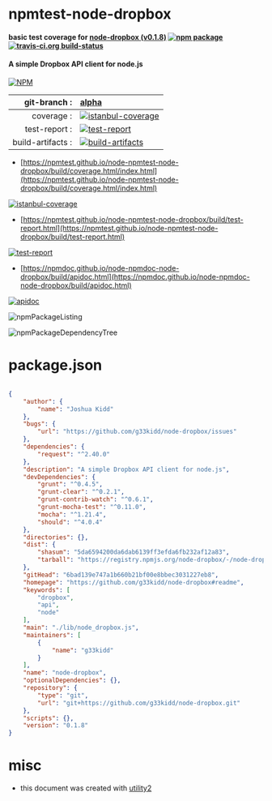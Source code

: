 # npmtest-node-dropbox

#### basic test coverage for  [node-dropbox (v0.1.8)](https://github.com/g33kidd/node-dropbox#readme)  [![npm package](https://img.shields.io/npm/v/npmtest-node-dropbox.svg?style=flat-square)](https://www.npmjs.org/package/npmtest-node-dropbox) [![travis-ci.org build-status](https://api.travis-ci.org/npmtest/node-npmtest-node-dropbox.svg)](https://travis-ci.org/npmtest/node-npmtest-node-dropbox)

#### A simple Dropbox API client for node.js

[![NPM](https://nodei.co/npm/node-dropbox.png?downloads=true&downloadRank=true&stars=true)](https://www.npmjs.com/package/node-dropbox)

| git-branch : | [alpha](https://github.com/npmtest/node-npmtest-node-dropbox/tree/alpha)|
|--:|:--|
| coverage : | [![istanbul-coverage](https://npmtest.github.io/node-npmtest-node-dropbox/build/coverage.badge.svg)](https://npmtest.github.io/node-npmtest-node-dropbox/build/coverage.html/index.html)|
| test-report : | [![test-report](https://npmtest.github.io/node-npmtest-node-dropbox/build/test-report.badge.svg)](https://npmtest.github.io/node-npmtest-node-dropbox/build/test-report.html)|
| build-artifacts : | [![build-artifacts](https://npmtest.github.io/node-npmtest-node-dropbox/glyphicons_144_folder_open.png)](https://github.com/npmtest/node-npmtest-node-dropbox/tree/gh-pages/build)|

- [https://npmtest.github.io/node-npmtest-node-dropbox/build/coverage.html/index.html](https://npmtest.github.io/node-npmtest-node-dropbox/build/coverage.html/index.html)

[![istanbul-coverage](https://npmtest.github.io/node-npmtest-node-dropbox/build/screenCapture.buildCi.browser.%252Ftmp%252Fbuild%252Fcoverage.lib.html.png)](https://npmtest.github.io/node-npmtest-node-dropbox/build/coverage.html/index.html)

- [https://npmtest.github.io/node-npmtest-node-dropbox/build/test-report.html](https://npmtest.github.io/node-npmtest-node-dropbox/build/test-report.html)

[![test-report](https://npmtest.github.io/node-npmtest-node-dropbox/build/screenCapture.buildCi.browser.%252Ftmp%252Fbuild%252Ftest-report.html.png)](https://npmtest.github.io/node-npmtest-node-dropbox/build/test-report.html)

- [https://npmdoc.github.io/node-npmdoc-node-dropbox/build/apidoc.html](https://npmdoc.github.io/node-npmdoc-node-dropbox/build/apidoc.html)

[![apidoc](https://npmdoc.github.io/node-npmdoc-node-dropbox/build/screenCapture.buildCi.browser.%252Ftmp%252Fbuild%252Fapidoc.html.png)](https://npmdoc.github.io/node-npmdoc-node-dropbox/build/apidoc.html)

![npmPackageListing](https://npmtest.github.io/node-npmtest-node-dropbox/build/screenCapture.npmPackageListing.svg)

![npmPackageDependencyTree](https://npmtest.github.io/node-npmtest-node-dropbox/build/screenCapture.npmPackageDependencyTree.svg)



# package.json

```json

{
    "author": {
        "name": "Joshua Kidd"
    },
    "bugs": {
        "url": "https://github.com/g33kidd/node-dropbox/issues"
    },
    "dependencies": {
        "request": "^2.40.0"
    },
    "description": "A simple Dropbox API client for node.js",
    "devDependencies": {
        "grunt": "^0.4.5",
        "grunt-clear": "^0.2.1",
        "grunt-contrib-watch": "^0.6.1",
        "grunt-mocha-test": "^0.11.0",
        "mocha": "^1.21.4",
        "should": "^4.0.4"
    },
    "directories": {},
    "dist": {
        "shasum": "5da6594200da6dab6139ff3efda6fb232af12a83",
        "tarball": "https://registry.npmjs.org/node-dropbox/-/node-dropbox-0.1.8.tgz"
    },
    "gitHead": "6bad139e747a1b660b21bf00e8bbec3031227eb8",
    "homepage": "https://github.com/g33kidd/node-dropbox#readme",
    "keywords": [
        "dropbox",
        "api",
        "node"
    ],
    "main": "./lib/node_dropbox.js",
    "maintainers": [
        {
            "name": "g33kidd"
        }
    ],
    "name": "node-dropbox",
    "optionalDependencies": {},
    "repository": {
        "type": "git",
        "url": "git+https://github.com/g33kidd/node-dropbox.git"
    },
    "scripts": {},
    "version": "0.1.8"
}
```



# misc
- this document was created with [utility2](https://github.com/kaizhu256/node-utility2)
